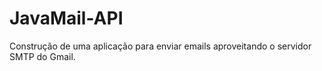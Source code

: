 # JavaMail-API
Construção de uma aplicação para enviar emails aproveitando o servidor SMTP do Gmail.
